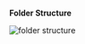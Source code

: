 **Folder Structure**


![folder structure](https://user-images.githubusercontent.com/101084143/160756700-bcae8c4d-c141-4886-96e2-29240d9b98a7.PNG)

